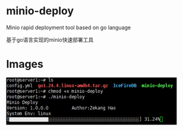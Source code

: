 # minio-deploy
Minio rapid deployment tool based on go language

基于go语言实现的minio快速部署工具

# Images
![1](imgs/1.png)